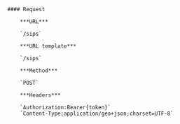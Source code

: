     #### Request

        ***URL***

        `/sips`

        ***URL template***

        `/sips`

        ***Method***

        `POST`

        ***Headers***

        `Authorization:Bearer{token}`
        `Content-Type:application/geo+json;charset=UTF-8`
